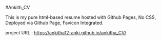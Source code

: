 #Ankith_CV

This is my pure html-based resume hosted with Github Pages,
No CSS, 
Deployed via Github Page, 
Favicon Integrated.

project URL : https://ankitha12-anki.github.io/ankitha_CV/
